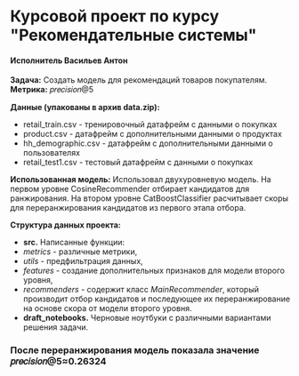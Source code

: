 # Курсовой проект по курсу "Рекомендательные системы"
#### Исполнитель Васильев Антон
**Задача:** Создать модель для рекомендаций товаров покупателям.  
**Метрика:** 𝑝𝑟𝑒𝑐𝑖𝑠𝑖𝑜𝑛@5

**Данные (упакованы в архив data.zip):** 
 * retail_train.csv - тренировочный датафрейм с данными о покупках
 * product.csv - датафрейм с дополнительными данными о продуктах
 * hh_demographic.csv - датафрейм с дополнительными данными о пользователях 
 * retail_test1.csv - тестовый датафрейм с данными о покупках
 
**Использованная модель:** Использовал двухуровневую модель. На первом уровне CosineRecommender отбирает кандидатов для ранжирования. На втором уровне CatBoostClassifier расчитывает скоры для переранжирования кандидатов из первого этапа отбора.  

**Структура данных проекта:**  
 * **src.** Написанные функции: 
  * *metrics* - различные метрики, 
  * *utils* - предфильтрация данных, 
  * *features* - создание дополнительных признаков для модели второго уровня, 
  * *recommenders* - содержит класс *MainRecommender*, который производит отбор кандидатов и последующее их переранжирование на основе скора от модели второго уровня.  
 * **draft_notebooks.** Черновые ноутбуки с различными вариантами решения задачи.  
 
### После переранжирования модель показала значение 𝑝𝑟𝑒𝑐𝑖𝑠𝑖𝑜𝑛@5≈0.26324